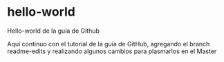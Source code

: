 # hello-world
Hello-world de la guía de Github

Aquí continuo con el tutorial de la guia de GitHub, agregando el branch readme-edits y realizando algunos cambios para plasmarlos en el Master
